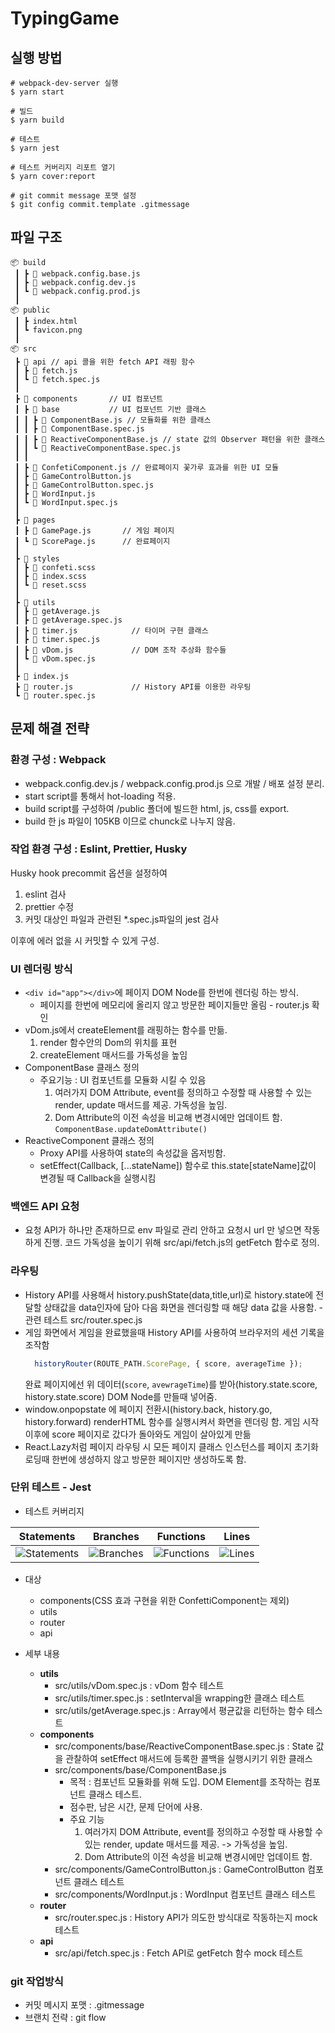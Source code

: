 # TypingGame

## 실행 방법

```SHELL
# webpack-dev-server 실행
$ yarn start

# 빌드
$ yarn build

# 테스트
$ yarn jest

# 테스트 커버리지 리포트 열기
$ yarn cover:report

# git commit message 포맷 설정
$ git config commit.template .gitmessage 
```

## 파일 구조
```
📦 build
 ┃ ┣ 📜 webpack.config.base.js
 ┃ ┣ 📜 webpack.config.dev.js 
 ┃ ┗ 📜 webpack.config.prod.js
 ┃
📦 public
 ┃ ┣ index.html
 ┃ ┗ favicon.png
 ┃
📦 src
 ┣ 📂 api // api 콜을 위한 fetch API 래핑 함수
 ┃ ┣ 📜 fetch.js
 ┃ ┗ 📜 fetch.spec.js
 ┃
 ┣ 📂 components       // UI 컴포넌트
 ┃ ┣ 📂 base           // UI 컴포넌트 기반 클래스
 ┃ ┃ ┣ 📜 ComponentBase.js // 모듈화를 위한 클래스
 ┃ ┃ ┣ 📜 ComponentBase.spec.js
 ┃ ┃ ┣ 📜 ReactiveComponentBase.js // state 값의 Observer 패턴을 위한 클래스
 ┃ ┃ ┗ 📜 ReactiveComponentBase.spec.js
 ┃ ┃
 ┃ ┣ 📜 ConfetiComponent.js // 완료페이지 꽃가루 효과를 위한 UI 모듈
 ┃ ┣ 📜 GameControlButton.js
 ┃ ┣ 📜 GameControlButton.spec.js
 ┃ ┣ 📜 WordInput.js
 ┃ ┗ 📜 WordInput.spec.js
 ┃  
 ┣ 📂 pages
 ┃ ┣ 📜 GamePage.js       // 게임 페이지
 ┃ ┗ 📜 ScorePage.js      // 완료페이지
 ┃
 ┣ 📂 styles
 ┃ ┣ 📜 confeti.scss
 ┃ ┣ 📜 index.scss
 ┃ ┗ 📜 reset.scss
 ┃
 ┣ 📂 utils
 ┃ ┣ 📜 getAverage.js
 ┃ ┣ 📜 getAverage.spec.js
 ┃ ┣ 📜 timer.js            // 타이머 구현 클래스
 ┃ ┣ 📜 timer.spec.js
 ┃ ┣ 📜 vDom.js             // DOM 조작 추상화 함수들
 ┃ ┗ 📜 vDom.spec.js
 ┃
 ┣ 📜 index.js
 ┣ 📜 router.js             // History API를 이용한 라우팅
 ┗ 📜 router.spec.js
```

## 문제 해결 전략

### 환경 구성 : Webpack

- webpack.config.dev.js / webpack.config.prod.js 으로 개발 / 배포 설정 분리.
- start script를 통해서 hot-loading 적용.
- build script를 구성하여 /public 폴더에 빌드한 html, js, css를 export.
- build 한 js 파일이 105KB 이므로 chunck로 나누지 않음.

### 작업 환경 구성 : Eslint, Prettier, Husky

Husky hook precommit 옵션을 설정하여

1. eslint 검사
2. prettier 수정
3. 커밋 대상인 파일과 관련된 *.spec.js파일의 jest 검사

이후에 에러 없을 시 커밋할 수 있게 구성.

### UI 렌더링 방식

- ```<div id="app"></div>```에 페이지 DOM Node를 한번에 렌더링 하는 방식.
  - 페이지를 한번에 메모리에 올리지 않고 방문한 페이지들만 올림 - router.js 확인
- vDom.js에서 createElement를 래핑하는 함수를 만듦.
  1. render 함수안의 Dom의 위치를 표현
  2. createElement 매서드를 가독성을 높임
- ComponentBase 클래스 정의
  - 주요기능 : UI 컴포넌트를 모듈화 시킬 수 있음
    1. 여러가지 DOM Attribute, event를 정의하고 수정할 때 사용할 수 있는 render, update 매서드를 제공. 가독성을 높임.
    2. Dom Attribute의 이전 속성을 비교해 변경시에만 업데이트 함.   ```ComponentBase.updateDomAttribute()```
- ReactiveComponent 클래스 정의
  - Proxy API를 사용하여 state의 속성값을 옵저빙함.
  - setEffect(Callback, [...stateName]) 함수로 this.state[stateName]값이 변경될 때 Callback을 실행시킴

### 백엔드 API 요청

- 요청 API가 하나만 존재하므로 env 파일로 관리 안하고 요청시 url 만 넣으면 작동하게 진행.
  코드 가독성을 높이기 위해 src/api/fetch.js의 getFetch 함수로 정의.

### 라우팅

- History API를 사용해서 history.pushState(data,title,url)로 history.state에 전달할 상태값을 data인자에 담아 다음 화면을 렌더링할 때 해당 data 값을 사용함. - 관련 테스트 src/router.spec.js
- 게임 화면에서 게임을 완료했을때 History API를 사용하여 브라우저의 세션 기록을 조작함
  ```javascript
    historyRouter(ROUTE_PATH.ScorePage, { score, averageTime });
  ```
  완료 페이지에선 위 데이터(```score```, ```avewrageTime```)를 받아(history.state.score, history.state.score) DOM Node를 만들때 넣어줌.
- window.onpopstate 에 페이지 전환시(history.back, history.go, history.forward) renderHTML 함수를 실행시켜서 화면을 렌더링 함. 게임 시작 이후에 score 페이지로 갔다가 돌아와도 게임이 살아있게 만듦
- React.Lazy처럼 페이지 라우팅 시 모든 페이지 클래스 인스턴스를 페이지 초기화 로딩때 한번에 생성하지 않고 방문한 페이지만 생성하도록 함.

### 단위 테스트 - Jest

- 테스트 커버리지

| Statements                  | Branches                | Functions                 | Lines                |
| --------------------------- | ----------------------- | ------------------------- | -------------------- |
| ![Statements](https://img.shields.io/badge/Coverage-86.76%25-yellow.svg) | ![Branches](https://img.shields.io/badge/Coverage-65.28%25-red.svg) | ![Functions](https://img.shields.io/badge/Coverage-83.72%25-yellow.svg) | ![Lines](https://img.shields.io/badge/Coverage-91.89%25-brightgreen.svg)    |

- 대상
  - components(CSS 효과 구현을 위한 ConfettiComponent는 제외)
  - utils
  - router
  - api

- 세부 내용
  - **utils**
    - src/utils/vDom.spec.js : vDom 함수 테스트
    - src/utils/timer.spec.js : setInterval을 wrapping한 클래스 테스트
    - src/utils/getAverage.spec.js : Array에서 평균값을 리턴하는 함수 테스트
  - **components**
    - src/components/base/ReactiveComponentBase.spec.js : State 값을 관찰하여 setEffect 매서드에 등록한 콜백을 실행시키기 위한 클래스
    - src/components/base/ComponentBase.js
      - 목적 : 컴포넌트 모듈화를 위해 도입. DOM Element를 조작하는 컴포넌트 클래스 테스트.
      - 점수판, 남은 시간, 문제 단어에 사용.
      - 주요 기능
        1. 여러가지 DOM Attribute, event를 정의하고 수정할 때 사용할 수 있는 render, update 매서드를 제공. -> 가독성을 높임.
        2. Dom Attribute의 이전 속성을 비교해 변경시에만 업데이트 함.
    - src/components/GameControlButton.js : GameControlButton 컴포넌트 클래스 테스트
    - src/components/WordInput.js : WordInput 컴포넌트 클래스 테스트
  - **router**
    - src/router.spec.js : History API가 의도한 방식대로 작동하는지 mock 테스트
  - **api**
    - src/api/fetch.spec.js : Fetch API로 getFetch 함수 mock 테스트

### git 작업방식

- 커밋 메시지 포맷 : .gitmessage
- 브랜치 전략 : git flow
